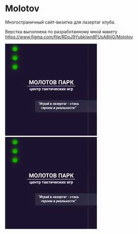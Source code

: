 # Molotov  

Многостраничный сайт-визитка для лазертаг клуба.  
  
Верстка выполнена по разработанному мной макету https://www.figma.com/file/RDoJ9YubkIwn8FUsA8lijG/Molotov

![Image alt](https://github.com/Scanavik/Molotov/raw/main/img/pres_1.png) 
![Image alt](https://github.com/Scanavik/Molotov/raw/main/img/pres_1.png)  
